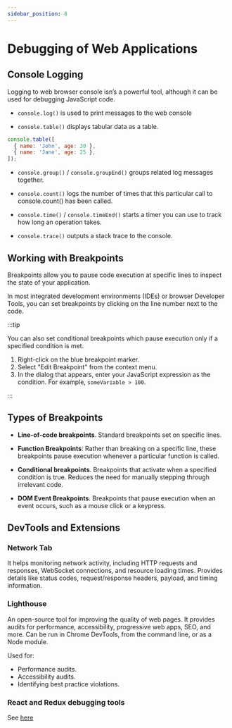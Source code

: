```yaml
---
sidebar_position: 8
---
```


# Debugging of Web Applications

## Console Logging

Logging to web browser console isn’s a powerful tool, although it can be used
for debugging JavaScript code.

- `console.log()` is used to print messages to the web console

- `console.table()` displays tabular data as a table.

```javascript
console.table([
  { name: 'John', age: 30 },
  { name: 'Jane', age: 25 },
]);
```

- `console.group()` / `console.groupEnd()` groups related log messages together.

- `console.count()` logs the number of times that this particular call to
  console.count() has been called.

- `console.time()` / `console.timeEnd()` starts a timer you can use to track how
  long an operation takes.

- `console.trace()` outputs a stack trace to the console.

## Working with Breakpoints

Breakpoints allow you to pause code execution at specific lines to inspect the
state of your application.

In most integrated development environments (IDEs) or browser Developer Tools,
you can set breakpoints by clicking on the line number next to the code.

:::tip

You can also set conditional breakpoints which pause execution only if a
specified condition is met.

1. Right-click on the blue breakpoint marker.
2. Select "Edit Breakpoint" from the context menu.
3. In the dialog that appears, enter your JavaScript expression as the
   condition. For example, `someVariable > 100`.

:::

## Types of Breakpoints

- **Line-of-code breakpoints**. Standard breakpoints set on specific lines.

- **Function Breakpoints**: Rather than breaking on a specific line, these
  breakpoints pause execution whenever a particular function is called.

- **Conditional breakpoints**. Breakpoints that activate when a specified
  condition is true. Reduces the need for manually stepping through irrelevant
  code.

- **DOM Event Breakpoints**. Breakpoints that pause execution when an event
  occurs, such as a mouse click or a keypress.

## DevTools and Extensions

### Network Tab

It helps monitoring network activity, including HTTP requests and responses,
WebSocket connections, and resource loading times. Provides details like status
codes, request/response headers, payload, and timing information.

### Lighthouse

An open-source tool for improving the quality of web pages. It provides audits
for performance, accessibility, progressive web apps, SEO, and more. Can be run
in Chrome DevTools, from the command line, or as a Node module.

Used for:

- Performance audits.
- Accessibility audits.
- Identifying best practice violations.

### React and Redux debugging tools

See [here](/docs/react/devtools.md)
